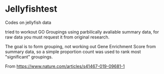 # Jellyfishtest
Codes on jellyfish data

tried to workout GO Groupings using parbilically avaliable summary data, for raw data you must request it from original research. 

The goal is to form grouping, not working out Gene Enrichment Score from summary data, so a simple proportion count was used to rank most "significant" groupings. 

From https://www.nature.com/articles/s41467-019-09681-1  
